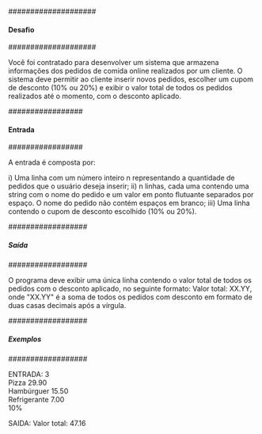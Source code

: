 ####################
####  Desafio  #####
####################

Você foi contratado para desenvolver um sistema que armazena informações dos pedidos de comida online realizados por um cliente. O sistema deve permitir ao cliente inserir novos pedidos, escolher um cupom de desconto (10% ou 20%) e exibir o valor total de todos os pedidos realizados até o momento, com o desconto aplicado.

#################
#### Entrada ####
#################

A entrada é composta por:

i) Uma linha com um número inteiro n representando a quantidade de pedidos que o usuário deseja inserir;
ii) n linhas, cada uma contendo uma string com o nome do pedido e um valor em ponto flutuante separados por espaço. O nome do pedido não contém espaços em branco;
iii) Uma linha contendo o cupom de desconto escolhido (10% ou 20%).

##################
##### Saída ######
##################

O programa deve exibir uma única linha contendo o valor total de todos os pedidos com o desconto aplicado, no seguinte formato:
Valor total: XX.YY, onde "XX.YY" é a soma de todos os pedidos com desconto em formato de duas casas decimais após a vírgula.

##################
##### Exemplos ###
##################

ENTRADA: 3     
Pizza 29.90            
Hambúrguer 15.50      
Refrigerante 7.00       
10%

SAIDA: Valor total: 47.16
